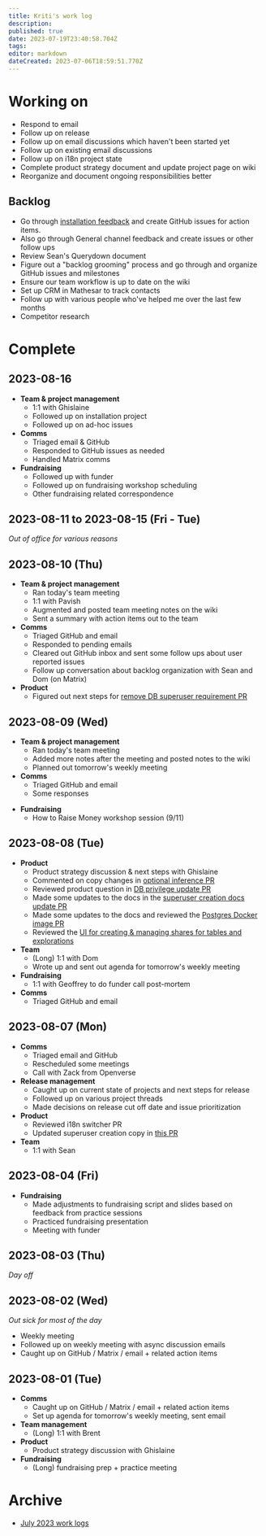 ```yaml
---
title: Kriti's work log
description: 
published: true
date: 2023-07-19T23:40:58.704Z
tags: 
editor: markdown
dateCreated: 2023-07-06T18:59:51.770Z
---
```


# Working on
- Respond to email
- Follow up on release
- Follow up on email discussions which haven't been started yet
- Follow up on existing email discussions
- Follow up on i18n project state
- Complete product strategy document and update project page on wiki
- Reorganize and document ongoing responsibilities better
## Backlog
- Go through [installation feedback](https://github.com/centerofci/mathesar/discussions/3108) and create GitHub issues for action items.
- Also go through General channel feedback and create issues or other follow ups
- Review Sean's Querydown document
- Figure out a "backlog grooming" process and go through and organize GitHub issues and milestones
- Ensure our team workflow is up to date on the wiki
- Set up CRM in Mathesar to track contacts
- Follow up with various people who've helped me over the last few months
- Competitor research
# Complete

## 2023-08-16
- **Team & project management**
	- 1:1 with Ghislaine
	- Followed up on installation project
	- Followed up on ad-hoc issues
- **Comms**
	- Triaged email & GitHub
 	- Responded to GitHub issues as needed 
	- Handled Matrix comms
- **Fundraising**
	- Followed up with funder
 	- Followed up on fundraising workshop scheduling
  	- Other fundraising related correspondence
 
## 2023-08-11 to 2023-08-15 (Fri - Tue)
*Out of office for various reasons*

## 2023-08-10 (Thu)
- **Team & project management**
	- Ran today's team meeting
	- 1:1 with Pavish
	- Augmented and posted team meeting notes on the wiki 
	- Sent a summary with action items out to the team
- **Comms**
	- Triaged GitHub and email
	- Responded to pending emails
	- Cleared out GitHub inbox and sent some follow ups about user reported issues
	- Follow up conversation about backlog organization with Sean and Dom (on Matrix)
- **Product**
	- Figured out next steps for [remove DB superuser requirement PR](https://github.com/centerofci/mathesar/pull/3117)
## 2023-08-09 (Wed)
- **Team & project management**
	- Ran today's team meeting
	- Added more notes after the meeting and posted notes to the wiki
	- Planned out tomorrow's weekly meeting
- **Comms**
	- Triaged GitHub and email
	- Some responses
* **Fundraising**
	* How to Raise Money workshop session (9/11)
## 2023-08-08 (Tue)
- **Product**
	- Product strategy discussion & next steps with Ghislaine
	- Commented on copy changes in [optional inference PR](https://github.com/centerofci/mathesar/pull/3050)
	- Reviewed product question in [DB privilege update PR](https://github.com/centerofci/mathesar/pull/3117)
	- Made some updates to the docs in the [superuser creation docs update PR](https://github.com/centerofci/mathesar/pull/3134)
	- Made some updates to the docs and reviewed the [Postgres Docker image PR](https://github.com/centerofci/mathesar/pull/3121)
	- Reviewed the [UI for creating & managing shares for tables and explorations](https://github.com/centerofci/mathesar/pull/3127)
- **Team**
	- (Long) 1:1 with Dom
	- Wrote up and sent out agenda for tomorrow's weekly meeting
- **Fundraising**
	- 1:1 with Geoffrey to do funder call post-mortem
- **Comms**
	- Triaged GitHub and email

## 2023-08-07 (Mon)
- **Comms**
	- Triaged email and GitHub
	- Rescheduled some meetings
	- Call with Zack from Openverse
- **Release management**
	- Caught up on current state of projects and next steps for release
	- Followed up on various project threads
	- Made decisions on release cut off date and issue prioritization
- **Product**
	- Reviewed i18n switcher PR
	- Updated superuser creation copy in [this PR](https://github.com/centerofci/mathesar/pull/3131)
- **Team**
	- 1:1 with Sean
	
## 2023-08-04 (Fri)
- **Fundraising**
	- Made adjustments to fundraising script and slides based on feedback from practice sessions
	- Practiced fundraising presentation
 	- Meeting with funder 

## 2023-08-03 (Thu)
*Day off*

## 2023-08-02 (Wed)
*Out sick for most of the day*

- Weekly meeting
- Followed up on weekly meeting with async discussion emails
- Caught up on GitHub / Matrix / email + related action items

## 2023-08-01 (Tue)
- **Comms**
	- Caught up on GitHub / Matrix / email + related action items
	- Set up agenda for tomorrow's weekly meeting, sent email
- **Team management**
	- (Long) 1:1 with Brent
- **Product**
	- Product strategy discussion with Ghislaine
- **Fundraising**
	- (Long) fundraising prep + practice meeting

# Archive
 - [July 2023 work logs](/team/worklogs/kriti/2023-07.md)
